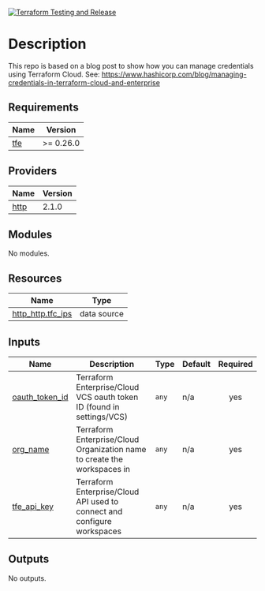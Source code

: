 [![Terraform Testing and Release](https://github.com/mtharpe/terraform-manage-credentials-demo/actions/workflows/terraform.yml/badge.svg)](https://github.com/mtharpe/terraform-manage-credentials-demo/actions/workflows/terraform.yml)

# Description

This repo is based on a blog post to show how you can manage credentials using Terraform Cloud. See: https://www.hashicorp.com/blog/managing-credentials-in-terraform-cloud-and-enterprise

## Requirements

| Name | Version |
|------|---------|
| <a name="requirement_tfe"></a> [tfe](#requirement\_tfe) | >= 0.26.0 |

## Providers

| Name | Version |
|------|---------|
| <a name="provider_http"></a> [http](#provider\_http) | 2.1.0 |

## Modules

No modules.

## Resources

| Name | Type |
|------|------|
| [http_http.tfc_ips](https://registry.terraform.io/providers/hashicorp/http/latest/docs/data-sources/http) | data source |

## Inputs

| Name | Description | Type | Default | Required |
|------|-------------|------|---------|:--------:|
| <a name="input_oauth_token_id"></a> [oauth\_token\_id](#input\_oauth\_token\_id) | Terraform Enterprise/Cloud VCS oauth token ID (found in settings/VCS) | `any` | n/a | yes |
| <a name="input_org_name"></a> [org\_name](#input\_org\_name) | Terraform Enterprise/Cloud Organization name to create the workspaces in | `any` | n/a | yes |
| <a name="input_tfe_api_key"></a> [tfe\_api\_key](#input\_tfe\_api\_key) | Terraform Enterprise/Cloud API used to connect and configure workspaces | `any` | n/a | yes |

## Outputs

No outputs.
